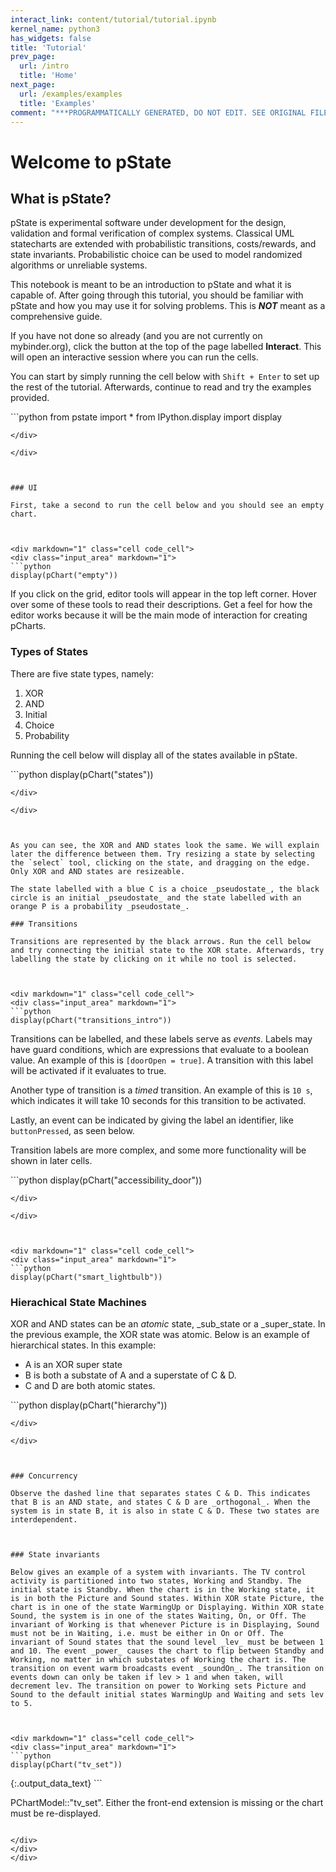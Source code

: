 ```yaml
---
interact_link: content/tutorial/tutorial.ipynb
kernel_name: python3
has_widgets: false
title: 'Tutorial'
prev_page:
  url: /intro
  title: 'Home'
next_page:
  url: /examples/examples
  title: 'Examples'
comment: "***PROGRAMMATICALLY GENERATED, DO NOT EDIT. SEE ORIGINAL FILES IN /content***"
---
```



# Welcome to pState

## What is pState?

pState is experimental software under development for the design, validation and formal verification of complex systems. Classical UML statecharts are extended with probabilistic transitions, costs/rewards, and state invariants. Probabilistic choice can be used to model randomized algorithms or unreliable systems.

This notebook is meant to be an introduction to pState and what it is capable of. After going through this tutorial, you should be familiar with pState and how you may use it for solving problems. This is **_NOT_** meant as a comprehensive guide.

If you have not done so already (and you are not currently on mybinder.org), click the button at the top of the page labelled **Interact**. This will open an interactive session where you can run the cells.

You can start by simply running the cell below with `Shift + Enter` to set up the rest of the tutorial. Afterwards, continue to read and try the examples provided.



<div markdown="1" class="cell code_cell">
<div class="input_area" markdown="1">
```python
from pstate import *
from IPython.display import display

```
</div>

</div>



### UI

First, take a second to run the cell below and you should see an empty chart.



<div markdown="1" class="cell code_cell">
<div class="input_area" markdown="1">
```python
display(pChart("empty"))

```
</div>

</div>



If you click on the grid, editor tools will appear in the top left corner. Hover over some of these tools to read their descriptions. Get a feel for how the editor works because it will be the main mode of interaction for creating pCharts.

### Types of States

There are five state types, namely:

  1. XOR
  2. AND
  3. Initial
  4. Choice
  5. Probability

Running the cell below will display all of the states available in pState.



<div markdown="1" class="cell code_cell">
<div class="input_area" markdown="1">
```python
display(pChart("states"))

```
</div>

</div>



As you can see, the XOR and AND states look the same. We will explain later the difference between them. Try resizing a state by selecting the `select` tool, clicking on the state, and dragging on the edge. Only XOR and AND states are resizeable.

The state labelled with a blue C is a choice _pseudostate_, the black circle is an initial _pseudostate_ and the state labelled with an orange P is a probability _pseudostate_.

### Transitions

Transitions are represented by the black arrows. Run the cell below and try connecting the initial state to the XOR state. Afterwards, try labelling the state by clicking on it while no tool is selected.



<div markdown="1" class="cell code_cell">
<div class="input_area" markdown="1">
```python
display(pChart("transitions_intro"))

```
</div>

</div>



Transitions can be labelled, and these labels serve as _events_. Labels may have guard conditions, which are expressions that evaluate to a boolean value. An example of this is `[doorOpen = true]`. A transition with this label will be activated if it evaluates to true.

Another type of transition is a _timed_ transition. An example of this is `10 s`, which indicates it will take 10 seconds for this transition to be activated.

Lastly, an event can be indicated by giving the label an identifier, like `buttonPressed`, as seen below. 

Transition labels are more complex, and some more functionality will be shown in later cells.



<div markdown="1" class="cell code_cell">
<div class="input_area" markdown="1">
```python
display(pChart("accessibility_door"))

```
</div>

</div>



<div markdown="1" class="cell code_cell">
<div class="input_area" markdown="1">
```python
display(pChart("smart_lightbulb"))

```
</div>

</div>



### Hierachical State Machines

XOR and AND states can be an _atomic_ state, _sub_state or a _super_state. In the previous example, the XOR state was atomic. Below is an example of hierarchical states. 
In this example:
  * A is an XOR super state 
  * B is both a substate of A and a superstate of C & D. 
  * C and D are both atomic states.



<div markdown="1" class="cell code_cell">
<div class="input_area" markdown="1">
```python
display(pChart("hierarchy"))

```
</div>

</div>



### Concurrency

Observe the dashed line that separates states C & D. This indicates that B is an AND state, and states C & D are _orthogonal_. When the system is in state B, it is also in state C & D. These two states are interdependent.



### State invariants

Below gives an example of a system with invariants. The TV control activity is partitioned into two states, Working and Standby. The initial state is Standby. When the chart is in the Working state, it is in both the Picture and Sound states. Within XOR state Picture, the chart is in one of the state WarmingUp or Displaying. Within XOR state Sound, the system is in one of the states Waiting, On, or Off. The invariant of Working is that whenever Picture is in Displaying, Sound must not be in Waiting, i.e. must be either in On or Off. The invariant of Sound states that the sound level _lev_ must be between 1 and 10. The event _power_ causes the chart to flip between Standby and Working, no matter in which substates of Working the chart is. The transition on event warm broadcasts event _soundOn_. The transition on events down can only be taken if lev > 1 and when taken, will decrement lev. The transition on power to Working sets Picture and Sound to the default initial states WarmingUp and Waiting and sets lev to 5.



<div markdown="1" class="cell code_cell">
<div class="input_area" markdown="1">
```python
display(pChart("tv_set"))

```
</div>

<div class="output_wrapper" markdown="1">
<div class="output_subarea" markdown="1">
{:.output_data_text}
```

PChartModel::"tv_set". 
Either the front-end extension is missing or the chart must be re-displayed.

```

</div>
</div>
</div>

